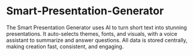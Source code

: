 # Smart-Presentation-Generator
The Smart Presentation Generator uses AI to turn short text into stunning presentations. It auto-selects themes, fonts, and visuals, with a voice assistant to summarize and answer questions. All data is stored centrally, making creation fast, consistent, and engaging.
